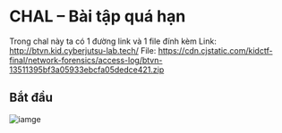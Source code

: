 # CHAL – Bài tập quá hạn
Trong chal này ta có 1 đường link và 1 file đính kèm
Link: http://btvn.kid.cyberjutsu-lab.tech/
File: https://cdn.cjstatic.com/kidctf-final/network-forensics/access-log/btvn-13511395bf3a05933ebcfa05dedce421.zip
## Bắt đầu
![iamge](https://i.imgur.com/tN2EoAD.png)
